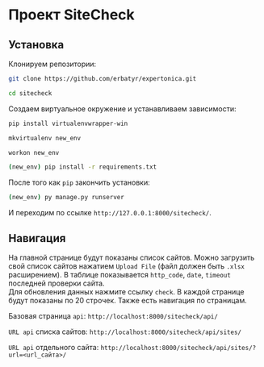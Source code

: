 # Проект SiteCheck

## Установка

Клонируем репозитории:

```sh
git clone https://github.com/erbatyr/expertonica.git
```
```sh
cd sitecheck
```

Создаем виртуальное окружение и устанавливаем зависимости:

```sh
pip install virtualenvwrapper-win
```
```sh
mkvirtualenv new_env
```
```sh
workon new_env
```

```sh
(new_env) pip install -r requirements.txt
```

После того как `pip` закончить установки:
```sh
(new_env) py manage.py runserver
```
И переходим по ссылке `http://127.0.0.1:8000/sitecheck/`.


## Навигация

На главной странице будут показаны список сайтов. Можно загрузить свой
список сайтов нажатием `Upload File` (файл должен быть `.xlsx` расширением). 
В таблице показывается `http_code`, `date`, `timeout` последней проверки сайта.  
Для обновления данных нажмите ссылку `check`.
В каждой странице будут показаны по 20 строчек. Также есть навигация
по страницам.

Базовая страница `api`: `http://localhost:8000/sitecheck/api/`

`URL api` списка сайтов: `http://localhost:8000/sitecheck/api/sites/`

`URL api` отдельного сайта: `http://localhost:8000/sitecheck/api/sites/?url=<url_сайта>/`
